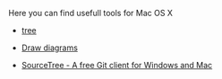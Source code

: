 Here you can find usefull tools for Mac OS X


- [tree](http://macappstore.org/tree/)

- [Draw diagrams](https://www.draw.io)

- [SourceTree - A free Git client for Windows and Mac](https://www.sourcetreeapp.com/)



